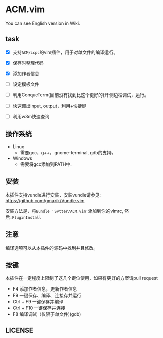 ACM.vim
===

You can see English version in Wiki.

task
---

- [x] 支持`ACM/icpc`的vim插件，用于对单文件的编译运行。
- [x] 保存时整理代码
- [x] 添加作者信息
- [ ] 设定模板文件
- [ ] 利用ConqueTerm(目前没有找到比这个更好的)开侧边栏调试，运行。
- [ ] 快速调出input, output，利用<leader>+快捷键
- [ ] 利用w3m快速查询


操作系统
---

- Linux
    - 需要gcc，g++，gnome-terminal, gdb的支持。
- Windows
    - 需要将gcc添加到PATH中.

安装
---

本插件支持vundle进行安装，安装vundle请参见: https://github.com/gmarik/Vundle.vim

安装方法是，将`Bundle 'Svtter/ACM.vim'`添加到你的vimrc, 然后`:PluginInstall`

注意
---

编译选项可以从本插件的源码中找到并且修改。

按键
---

本插件在一定程度上限制了这几个键位使用，如果有更好的方案请pull request

- F4 添加作者信息，更新作者信息
- F9 一键保存、编译、连接存并运行
- Ctrl + F9 一键保存并编译
- Ctrl + F10 一键保存并连接
- F8 编译调试（仅限于单文件)(gdb)


LICENSE
---


